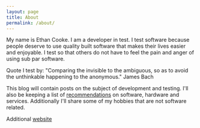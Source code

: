 ```yaml
---
layout: page
title: About
permalink: /about/
---
```

My name is Ethan Cooke. I am a developer in test. 
I test software because people deserve to use quality built software that makes their lives easier and enjoyable. I test so that others do not have to feel the pain and anger of using sub par software.

Quote I test by: "Comparing the invisible to the ambiguous, so as to avoid the unthinkable happening to the anonymous." James Bach

This blog will contain posts on the subject of development and testing. I'll also be keeping a list of [recommendations](/recommendations) on software, hardware and services. Additionally I'll share some of my hobbies that are not software related.

Additional [website][website] 

[website]: http://ethancooke.ca